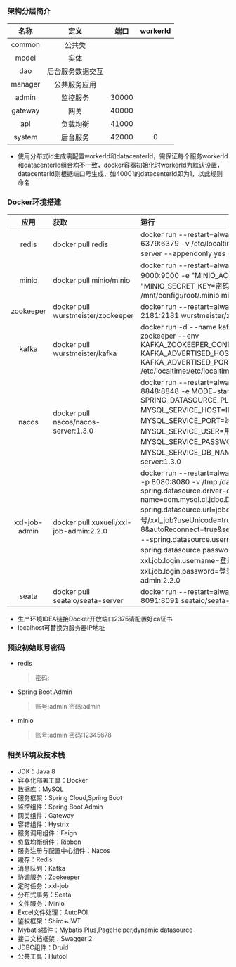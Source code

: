 #

### 架构分层简介
|名称|定义|端口|workerId|
|:----: |:----:|:----:|:----:|
|common|公共类|||
|model|实体|||
|dao|后台服务数据交互|||
|manager|公共服务应用|||
|admin|监控服务|30000||
|gateway|网关|40000||
|api|负载均衡|41000||
|system|后台服务|42000|0|

* 使用分布式id生成需配置workerId和datacenterId，需保证每个服务workerId和datacenterId组合均不一致，docker容器初始化时workerId为默认设置，datacenterId则根据端口号生成，如40001的datacenterId即为1，以此规则命名

### Docker环境搭建
|应用|获取|运行|
|:----:|:-----|:-----|
|redis|docker pull redis|docker run --restart=always -d --name redis -p 6379:6379 -v /etc/localtime:/etc/localtime redis redis-server --appendonly yes --requirepass "密码"|
|minio|docker pull minio/minio|docker run --restart=always --name minio -d -p 9000:9000 -e "MINIO_ACCESS_KEY=账号" -e "MINIO_SECRET_KEY=密码" -v /mnt/data:/data -v /mnt/config:/root/.minio minio/minio server /data|
|zookeeper |docker pull wurstmeister/zookeeper | docker run --restart=always -d --name zookeeper -p 2181:2181 wurstmeister/zookeeper |
|kafka |docker pull wurstmeister/kafka | docker run -d --name kafka -p 9092:9092 --link zookeeper --env KAFKA_ZOOKEEPER_CONNECT=zookeeper:2181 -e KAFKA_ADVERTISED_HOST_NAME=localhost -e KAFKA_ADVERTISED_PORT=9092 -v /etc/localtime:/etc/localtime wurstmeister/kafka |
|nacos|docker pull nacos/nacos-server:1.3.0|docker run --restart=always -d --name nacos -p 8848:8848 -e MODE=standalone -e SPRING_DATASOURCE_PLATFORM=mysql -e MYSQL_SERVICE_HOST=IP地址 -e MYSQL_SERVICE_PORT=端口 -e MYSQL_SERVICE_USER=用户名 -e MYSQL_SERVICE_PASSWORD=密码 -e MYSQL_SERVICE_DB_NAME=数据库名称 nacos/nacos-server:1.3.0|
|xxl-job-admin|docker pull xuxueli/xxl-job-admin:2.2.0|docker run --restart=always -d --name xxl-job-admin  -p 8080:8080 -v /tmp:/data/applogs -e PARAMS="--spring.datasource.driver-class-name=com.mysql.cj.jdbc.Driver --spring.datasource.url=jdbc:mysql://IP地址:端口号/xxl_job?useUnicode=true&characterEncoding=UTF-8&autoReconnect=true&serverTimezone=Asia/Shanghai --spring.datasource.username=数据库账号 --spring.datasource.password=数据库密码  --xxl.job.login.username=登录账号  --xxl.job.login.password=登录密码" xuxueli/xxl-job-admin:2.2.0|
|seata |docker pull seataio/seata-server | docker run --restart=always -d --name seata -p 8091:8091 seataio/seata-server |

* 生产环境IDEA链接Docker开放端口2375请配置好ca证书
* localhost可替换为服务器IP地址

### 预设初始账号密码
* redis 
  >密码:
* Spring Boot Admin
  >账号:admin
  >密码:admin
* minio
  >账号:admin
  >密码:12345678
  
 ### 相关环境及技术栈
 * JDK：Java 8
 * 容器化部署工具：Docker
 * 数据库：MySQL
 * 服务框架：Spring Cloud,Spring Boot
 * 监控组件：Spring Boot Admin
 * 网关组件：Gateway
 * 容错组件：Hystrix
 * 服务调用组件：Feign
 * 负载均衡组件：Ribbon
 * 服务注册与配置中心组件：Nacos
 * 缓存：Redis
 * 消息队列：Kafka
 * 协调服务：Zookeeper
 * 定时任务：xxl-job
 * 分布式事务：Seata
 * 文件服务：Minio
 * Excel文件处理：AutoPOI
 * 鉴权框架：Shiro+JWT
 * Mybatis插件：Mybatis Plus,PageHelper,dynamic datasource
 * 接口文档框架：Swagger 2
 * JDBC组件：Druid 
 * 公共工具：Hutool 